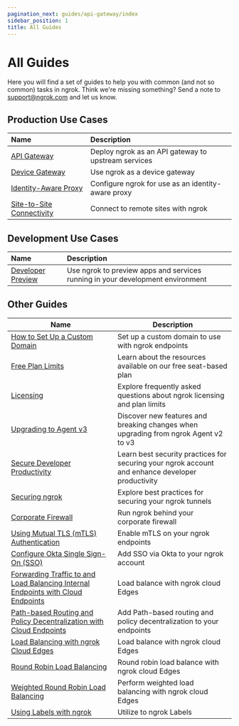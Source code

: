 ```yaml
---
pagination_next: guides/api-gateway/index
sidebar_position: 1
title: All Guides
---
```


# All Guides

Here you will find a set of guides to help you with common (and not so common) tasks in ngrok. Think we're missing something? Send a note to [support@ngrok.com](mailto:support@ngrok.com) and let us know.

## Production Use Cases

| Name                                                   | Description                                         |
| :----------------------------------------------------- | :-------------------------------------------------- |
| [API Gateway](/guides/api-gateway)                     | Deploy ngrok as an API gateway to upstream services |
| [Device Gateway](/guides/device-gateway)               | Use ngrok as a device gateway                       |
| [Identity-Aware Proxy](identity-aware-proxy)           | Configure ngrok for use as an identity-aware proxy  |
| [Site-to-Site Connectivity](site-to-site-connectivity) | Connect to remote sites with ngrok                  |

## Development Use Cases

| Name                                   | Description                                                                    |
| :------------------------------------- | :----------------------------------------------------------------------------- |
| [Developer Preview](developer-preview) | Use ngrok to preview apps and services running in your development environment |

## Other Guides

| Name                                                                                                                                                        | Description                                                                                      |
| ----------------------------------------------------------------------------------------------------------------------------------------------------------- | ------------------------------------------------------------------------------------------------ |
| [How to Set Up a Custom Domain](other-guides/how-to-set-up-a-custom-domain)                                                                                 | Set up a custom domain to use with ngrok endpoints                                               |
| [Free Plan Limits](other-guides/limits.md)                                                                                                                  | Learn about the resources available on our free seat-based plan                                  |
| [Licensing](other-guides/licensing.md)                                                                                                                      | Explore frequently asked questions about ngrok licensing and plan limits                         |
| [Upgrading to Agent v3](other-guides/upgrade-v2-v3.mdx)                                                                                                     | Discover new features and breaking changes when upgrading from ngrok Agent v2 to v3              |
| [Secure Developer Productivity](other-guides/security-dev-productivity)                                                                                     | Learn best security practices for securing your ngrok account and enhance developer productivity |
| [Securing ngrok](other-guides/securing-your-tunnels)                                                                                                        | Explore best practices for securing your ngrok tunnels                                           |
| [Corporate Firewall](other-guides/running-behind-firewalls.md)                                                                                              | Run ngrok behind your corporate firewall                                                         |
| [Using Mutual TLS (mTLS) Authentication](other-guides/using-tls-mutual-authentication.md)                                                                   | Enable mTLS on your ngrok endpoints                                                              |
| [Configure Okta Single Sign-On (SSO)](other-guides/dashboard-sso-okta-setup.md)                                                                             | Add SSO via Okta to your ngrok account                                                           |
| [Forwarding Traffic to and Load Balancing Internal Endpoints with Cloud Endpoints](other-guides/forwarding-and-load-balancing-with-cloud-endpoints.mdx)     | Load balance with ngrok cloud Edges                                                              |
| [Path-based Routing and Policy Decentralization with Cloud Endpoints](other-guides/path-based-routing-and-policy-decentralization-with-cloud-endpoints.mdx) | Add Path-based routing and policy decentralization to your endpoints                             |
| [Load Balancing with ngrok Cloud Edges](other-guides/load-balancing-with-cloud-edges.md)                                                                    | Load balance with ngrok cloud Edges                                                              |
| [Round Robin Load Balancing](other-guides/how-to-round-robin-load-balance-with-ngrok-cloud-edges.mdx)                                                       | Round robin load balance with ngrok cloud Edges                                                  |
| [Weighted Round Robin Load Balancing](other-guides/how-to-do-weighted-load-balancing-with-ngrok-cloud-edges.mdx)                                            | Perform weighted load balancing with ngrok cloud Edges                                           |
| [Using Labels with ngrok](other-guides/using-labels-within-ngrok.md)                                                                                        | Utilize to ngrok Labels                                                                          |
